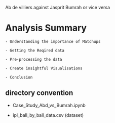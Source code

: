 Ab de villiers against Jasprit Bumrah or vice versa

# Analysis Summary

    - Understanding the importance of Matchups
    
    - Getting the Reqired data
    
    - Pre-processing the data
    
    - Create insightful Visualisations
    
    - Conclusion
    
## directory convention

 - Case_Study_Abd_vs_Bumrah.ipynb
 
 - ipl_ball_by_ball_data.csv (dataset)
    
